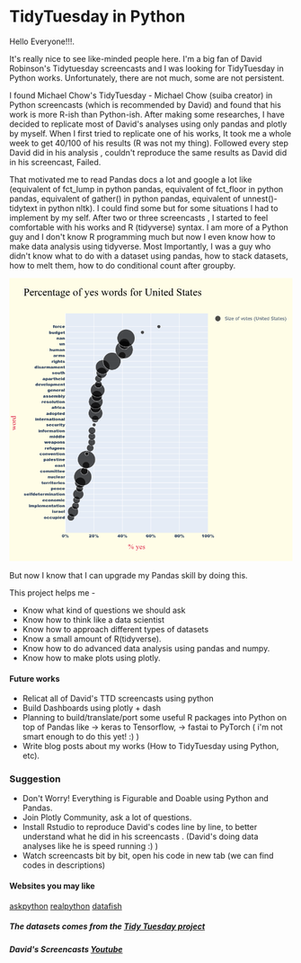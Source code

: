 # TidyTuesday in Python





Hello Everyone!!!. 

   It's really nice to see like-minded people here. I'm a big fan of David Robinson's Tidytuesday screencasts and I was looking for TidyTuesday in Python works. Unfortunately, there are not much, some are not persistent.
        
   I found Michael Chow's TidyTuesday - Michael Chow (suiba creator) in Python screencasts (which is recommended by David) and found that his work is more R-ish than Python-ish. After making some researches, I have decided to replicate most of David's analyses using only pandas and plotly by myself.
When I first tried to replicate one of his works, It took me a whole week to get 40/100 of his results (R was not my thing). Followed every step David did in his analysis , couldn't reproduce the same results as David did in his screencast, Failed.

  That motivated me to read Pandas docs a lot and google a lot like (equivalent of fct_lump in python pandas, equivalent of fct_floor in python pandas, equivalent of gather() in python pandas, equivalent of unnest()-tidytext in python nltk). I could find some but for some situations I had to implement by my self.
After two or three screencasts , I started to feel comfortable with his works and R (tidyverse) syntax. I am more of a Python guy and I don't know R programming much but now I even know how to make data analysis using tidyverse. Most Importantly, I was a guy who didn't know what to do with a dataset using pandas, how to stack datasets, how to melt them, how to do conditional count after groupby.

![alt text](https://github.com/waiyanps/TidyTuesday-Python/blob/main/newplot%20(3).png)

But now I know that I can upgrade my Pandas skill by doing this.

This project helps me -

- Know what kind of questions we should ask
- Know how to think like a data scientist
- Know how to approach different types of datasets
- Know a small amount of R(tidyverse).
- Know how to do advanced data analysis using pandas and numpy.
- Know how to make plots using plotly.


#### Future works

- Relicat all of David's TTD screencasts using python
- Build Dashboards using plotly + dash
- Planning to build/translate/port some useful R packages into Python on top of Pandas like
-> keras to Tensorflow,
-> fastai to PyTorch ( i'm not smart enough to do this yet! :) )
- Write blog posts about my works (How to TidyTuesday using Python, etc).


### Suggestion
- Don't Worry! Everything is Figurable and Doable using Python and Pandas.
- Join Plotly Community, ask a lot of questions.
- Install Rstudio to reproduce David's codes line by line, to better understand what he did in his screencasts . (David's doing data analyses like he is speed running :) )
- Watch screencasts bit by bit, open his code in new tab (we can find codes in descriptions)

#### Websites you may like

[askpython](https://www.askpython.com/)
[realpython](https://realpython.com/)
[datafish](https://datatofish.com/)

##### The datasets comes from the [Tidy Tuesday project](https://github.com/rfordatascience/tidytuesday)
##### David's Screencasts [Youtube](https://github.com/dgrtwo/data-screencasts)



